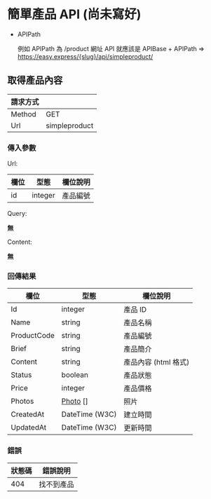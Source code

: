 # 簡單產品 API (尚未寫好)

+ APIPath

  例如 APIPath 為 /product 網址 API 就應該是 APIBase + APIPath => https://easy.express/{slug}/api/simpleproduct/

## 取得產品內容

|請求方式||
|--------|-----|
| Method | GET |
| Url    | simpleproduct |

### 傳入參數

Url:

| 欄位  | 型態 | 欄位說明 |
|-------|------| -------- |
| id  | integer | 產品編號 |


Query:

**無**

Content:

**無**

### 回傳結果
| 欄位  | 型態 | 欄位說明 |
|-------|------|----------|
| Id | integer | 產品 ID |
| Name | string | 產品名稱 |
| ProductCode | string | 產品編號 |
| Brief | string | 產品簡介 |
| Content | string | 產品內容 (html 格式) |
| Status | boolean | 產品狀態 |
| Price | integer | 產品價格 |
| Photos | [Photo](Photo.md) [] | 照片 |
| CreatedAt | DateTime (W3C) | 建立時間 |
| UpdatedAt | DateTime (W3C) | 更新時間 |

### 錯誤
| 狀態碼  | 錯誤說明 |
|---------|----------|
|404| 找不到產品 |
